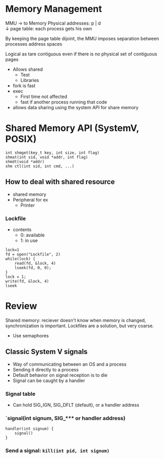 # Memory Management

MMU &rarr; to Memory Physical addresses: p | d  
&darr;
page table: each process gets his own

By keeping the page table dijoint, the MMU imposes separation between processes address spaces

Logical as tare contiguous even if there is no physical set of contiguous pages

* Allows shared
  * Test
  * Libraries
* fork is fast
* exec
  * First time not affected
  * fast if another process running that code
* allows data sharing using the system API for share memory

# Shared Memory API (SystemV, POSIX)

`int shmget(key_t key, int size, int flag)`  
`shmat(int sid, void *addr, int flag)`  
`shmdt(void *addr)`  
`shm ctl(int sid, int cmd, ...)`

## How to deal with shared resource
* shared memory
* Peripheral for ex
  * Printer

### Lockfile
* contents
  * 0: available
  * 1: in use

```
lock=1
fd = open("Lockfile", 2)
while(lock) {
    read(fd, &lock, 4)
    lseek(fd, 0, 0);
}
lock = 1;
write(fd, &lock, 4)
lseek
```

# Review

Shared memory: reciever doesn't know when memory is changed, synchronization is important.
Lockfiles are a solution, but very coarse.
* Use semaphores

## Classic System V signals

* Way of communicating between an OS and a process
* Sending it directly to a process
* Default behavior on signal reception is to die
* Signal can be caught by a handler

### Signal table

* Can hold SIG_IGN, SIG_DFLT (default), or a handler address

### `signal(int signum, SIG_*** or handler address)

```
handler(int signum) {
    signal()
}
```

### Send a signal: `kill(int pid, int signum)`
